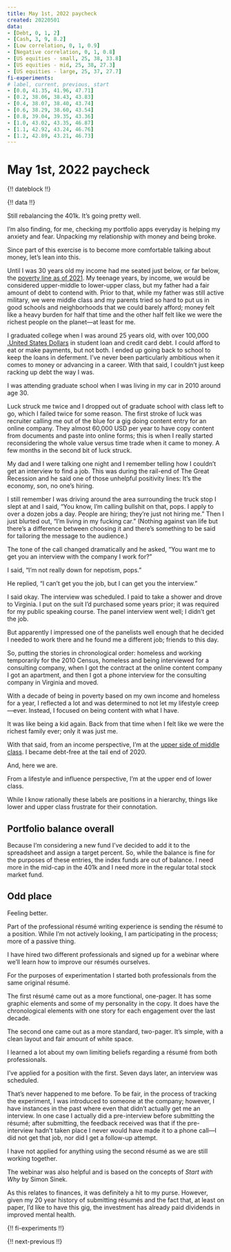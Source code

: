 ```yaml
---
title: May 1st, 2022 paycheck
created: 20220501
data:
- [Debt, 0, 1, 2]
- [Cash, 3, 9, 8.2]
- [Low correlation, 0, 1, 0.9]
- [Negative correlation, 0, 1, 0.8]
- [US equities - small, 25, 38, 33.8]
- [US equities - mid, 25, 38, 27.3]
- [US equities - large, 25, 37, 27.7]
fi-experiments:
# label, current, previous, start
- [0.0, 41.35, 41.96, 47.71]
- [0.2, 38.06, 38.43, 43.83]
- [0.4, 38.07, 38.40, 43.74]
- [0.6, 38.29, 38.60, 43.54]
- [0.8, 39.04, 39.35, 43.36]
- [1.0, 43.02, 43.35, 46.87]
- [1.1, 42.92, 43.24, 46.76]
- [1.2, 42.89, 43.21, 46.73]
---
```


# May 1st, 2022 paycheck

{!! dateblock !!}

{!! data !!}

Still rebalancing the 401k. It’s going pretty well. 

I’m also finding, for me, checking my portfolio apps everyday is helping my anxiety and fear. Unpacking my relationship with money and being broke.

Since part of this exercise is to become more comfortable talking about money, let’s lean into this.

Until I was 30 years old my income had me seated just below, or far below, the [poverty line as of 2021](https://www.investopedia.com/terms/f/fpl.asp). My teenage years, by income, we would be considered upper-middle to lower-upper class, but my father had a fair amount of debt to contend with. Prior to that, while my father was still active military, we were middle class and my parents tried so hard to put us in good schools and neighborhoods that we could barely afford; money felt like a heavy burden for half that time and the other half felt like we were the richest people on the planet—at least for me.

I graduated college when I was around 25 years old, with over 100,000 [.United States Dollars](USD) in student loan and credit card debt. I could afford to eat or make payments, but not both. I ended up going back to school to keep the loans in deferment. I’ve never been particularly ambitious when it comes to money or advancing in a career. With that said, I couldn’t just keep racking up debt the way I was. 

I was attending graduate school when I was living in my car in 2010 around age 30. 

Luck struck me twice and I dropped out of graduate school with class left to go, which I failed twice for some reason. The first stroke of luck was recruiter calling me out of the blue for a gig doing content entry for an online company. They almost 60,000 USD per year to have copy content from documents and paste into online forms; this is when I really started reconsidering the whole value versus time trade when it came to money. A few months in the second bit of luck struck.

My dad and I were talking one night and I remember telling how I couldn’t get an interview to find a job. This was during the rail-end of The Great Recession and he said one of those unhelpful positivity lines: It’s the economy, son, no one’s hiring.

I still remember I was driving around the area surrounding the truck stop I slept at and I said, “You know, I’m calling bullshit on that, pops. I apply to over a dozen jobs a day. People are hiring; they’re just not hiring me.” Then I just blurted out, “I’m living in my fucking car.” (Nothing against van life but there’s a difference between choosing it and there’s something to be said for tailoring the message to the audience.)

The tone of the call changed dramatically and he asked, “You want me to get you an interview with the company I work for?”

I said, “I’m not really down for nepotism, pops.”

He replied, “I can’t get you the job, but I can get you the interview.”

I said okay. The interview was scheduled. I paid to take a shower and drove to Virginia. I put on the suit I’d purchased some years prior; it was required for my public speaking course. The panel interview went well; I didn’t get the job.

But apparently I impressed one of the panelists well enough that he decided I needed to work there and he found me a different job; friends to this day.

So, putting the stories in chronological order: homeless and working temporarily for the 2010 Census, homeless and being interviewed for a consulting company, when I got the contract at the online content company I got an apartment, and then I got a phone interview for the consulting company in Virginia and moved.

With a decade of being in poverty based on my own income and homeless for a year, I reflected a lot and was determined to not let my lifestyle creep—ever. Instead, I focused on being content with what I have.

It was like being a kid again. Back from that time when I felt like we were the richest family ever; only it was just me.

With that said, from an income perspective, I’m at the [upper side of middle class](https://www.investopedia.com/financial-edge/0912/which-income-class-are-you.aspx). I became debt-free at the tail end of 2020.

And, here we are.

From a lifestyle and influence perspective, I’m at the upper end of lower class.

While I know rationally these labels are positions in a hierarchy, things like lower and upper class frustrate for their connotation. 

## Portfolio balance overall 

Because I’m considering a new fund I’ve decided to add it to the spreadsheet and assign a target percent. So, while the balance is fine for the purposes of these entries, the index funds are out of balance. I need more in the mid-cap in the 401k and I need more in the regular total stock market fund.

## Odd place

Feeling better.

Part of the professional résumé writing experience is sending the résumé to a position. While I’m not actively looking, I am participating in the process; more of a passive thing.

I have hired two different professionals and signed up for a webinar where we’ll learn how to improve our résumés ourselves.

For the purposes of experimentation I started both professionals from the same original résumé.

The first résumé came out as a more functional, one-pager. It has some graphic elements and some of my personality in the copy. It does have the chronological elements with one story for each engagement over the last decade. 

The second one came out as a more standard, two-pager. It’s simple, with a clean layout and fair amount of white space. 

I learned a lot about my own limiting beliefs regarding a résumé from both professionals. 

I’ve applied for a position with the first. Seven days later, an interview was scheduled. 

That’s never happened to me before. To be fair, in the process of tracking the experiment, I was introduced to someone at the company; however, I have instances in the past where even that didn’t actually get me an interview. In one case I actually did a pre-interview before submitting the résumé; after submitting, the feedback received was that if the pre-interview hadn’t taken place I never would have made it to a phone call—I did not get that job, nor did I get a follow-up attempt.

I have not applied for anything using the second résumé as we are still working together.

The webinar was also helpful and is based on the concepts of *Start with Why* by Simon Sinek.

As this relates to finances, it was definitely a hit to my purse. However, given my 20 year history of submitting résumés and the fact that, at least on paper, I’d like to have this gig, the investment has already paid dividends in improved mental health.

{!! fi-experiments !!}

{!! next-previous !!}
